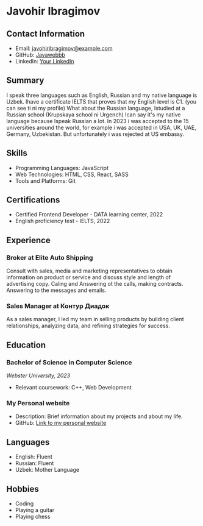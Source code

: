 # Javohir Ibragimov

## Contact Information
- Email: javohiribragimov@example.com
- GitHub: [Javawebbb](https://github.com/Javawebbb)
- LinkedIn: [Your LinkedIn](https://www.linkedin.com/in/javokhir-ibragimov-938077242)

## Summary
I speak three languages such as English, Russian and my native language is Uzbek. Ihave a certificate IELTS that proves that my English level is C1. (you can see ti ni my profile) What about the Russian language, Istudied at a Russian school (Krupskaya school ni Urgench) Ican say it's my native language because Ispeak Russian a lot. In 2023 i was accepted to the 15 universities around the world, for example i was accepted in USA, UK, UAE, Germany, Uzbekistan. But unfortunately i was rejected at US embassy.

## Skills
- Programming Languages: JavaScript
- Web Technologies: HTML, CSS, React, SASS
- Tools and Platforms: Git

## Certifications
- Certified Frontend Developer - DATA learning center, 2022
- English proficiency test -  IELTS, 2022

## Experience
### Broker at Elite Auto Shipping
Consult with sales, media and marketing representatives to obtain information on product or service and discuss style and length of advertising copy. Caling and Answering ot the calls, making contracts. Answering to the messages and emails.

### Sales Manager at Контур Диадок
As a sales manager, I led my team in selling products by building client relationships, analyzing data, and refining strategies for success.

## Education
### Bachelor of Science in Computer Science
_Webster University, 2023_
- Relevant coursework: C++, Web Development

### My Personal website
- Description: Brief information about my projects and about my life.
- GitHub: [Link to my personal website](https://eloquent-bubblegum-ec2f27.netlify.app)

## Languages
- English: Fluent
- Russian: Fluent
- Uzbek: Mother Language

## Hobbies
- Coding
- Playing a guitar
- Playing chess